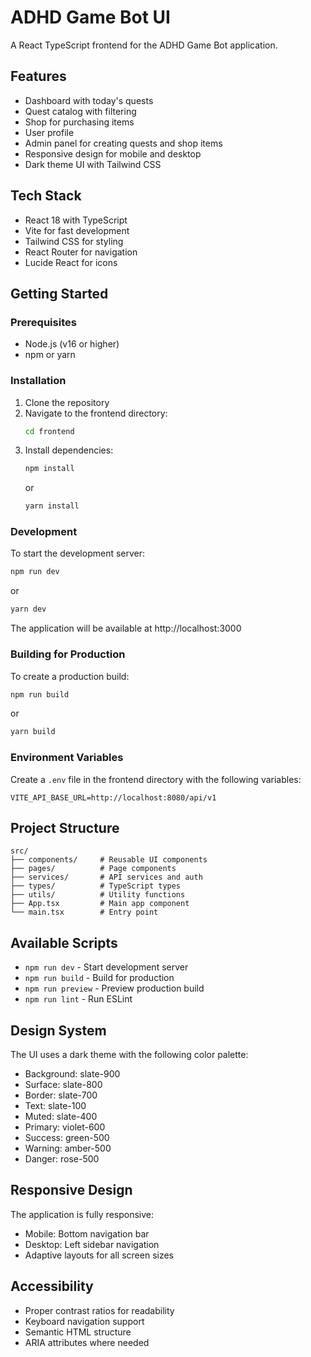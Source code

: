 # ADHD Game Bot UI

A React TypeScript frontend for the ADHD Game Bot application.

## Features

- Dashboard with today's quests
- Quest catalog with filtering
- Shop for purchasing items
- User profile
- Admin panel for creating quests and shop items
- Responsive design for mobile and desktop
- Dark theme UI with Tailwind CSS

## Tech Stack

- React 18 with TypeScript
- Vite for fast development
- Tailwind CSS for styling
- React Router for navigation
- Lucide React for icons

## Getting Started

### Prerequisites

- Node.js (v16 or higher)
- npm or yarn

### Installation

1. Clone the repository
2. Navigate to the frontend directory:
   ```bash
   cd frontend
   ```
3. Install dependencies:
   ```bash
   npm install
   ```
   or
   ```bash
   yarn install
   ```

### Development

To start the development server:

```bash
npm run dev
```
or
```bash
yarn dev
```

The application will be available at http://localhost:3000

### Building for Production

To create a production build:

```bash
npm run build
```
or
```bash
yarn build
```

### Environment Variables

Create a `.env` file in the frontend directory with the following variables:

```env
VITE_API_BASE_URL=http://localhost:8080/api/v1
```

## Project Structure

```
src/
├── components/     # Reusable UI components
├── pages/          # Page components
├── services/       # API services and auth
├── types/          # TypeScript types
├── utils/          # Utility functions
├── App.tsx         # Main app component
└── main.tsx        # Entry point
```

## Available Scripts

- `npm run dev` - Start development server
- `npm run build` - Build for production
- `npm run preview` - Preview production build
- `npm run lint` - Run ESLint

## Design System

The UI uses a dark theme with the following color palette:

- Background: slate-900
- Surface: slate-800
- Border: slate-700
- Text: slate-100
- Muted: slate-400
- Primary: violet-600
- Success: green-500
- Warning: amber-500
- Danger: rose-500

## Responsive Design

The application is fully responsive:
- Mobile: Bottom navigation bar
- Desktop: Left sidebar navigation
- Adaptive layouts for all screen sizes

## Accessibility

- Proper contrast ratios for readability
- Keyboard navigation support
- Semantic HTML structure
- ARIA attributes where needed